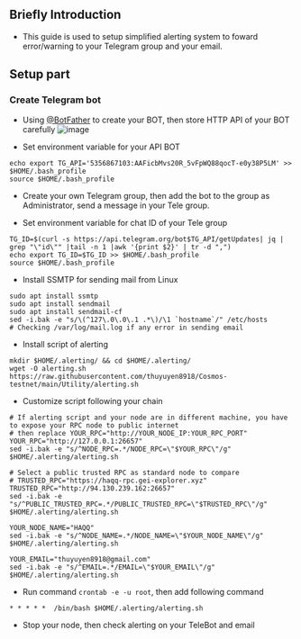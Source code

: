 ## Briefly Introduction
- This guide is used to setup simplified alerting system to foward error/warning to your Telegram group and your email.

## Setup part
### Create Telegram bot 
- Using [@BotFather](https://t.me/BotFather) to create your BOT, then store HTTP API of your BOT carefully
![image](https://user-images.githubusercontent.com/109055532/192514277-03c711ec-39b3-44e9-8e08-18fc75c06d44.png)

- Set environment variable for your API BOT
```
echo export TG_API='5356867103:AAFicbMvs20R_5vFpWQ88qocT-e0y38P5LM' >> $HOME/.bash_profile
source $HOME/.bash_profile
```
- Create your own Telegram group, then add the bot to the group as Administrator, send a message in your Tele group.

- Set environment variable for chat ID of your Tele group
```
TG_ID=$(curl -s https://api.telegram.org/bot$TG_API/getUpdates| jq | grep "\"id\"" |tail -n 1 |awk '{print $2}' | tr -d ",")
echo export TG_ID=$TG_ID >> $HOME/.bash_profile
source $HOME/.bash_profile
```

- Install SSMTP for sending mail from Linux
```
sudo apt install ssmtp
sudo apt install sendmail
sudo apt install sendmail-cf
sed -i.bak -e "s/\(^127\.0\.0\.1 .*\)/\1 `hostname`/" /etc/hosts
# Checking /var/log/mail.log if any error in sending email
```

- Install script of alerting
```
mkdir $HOME/.alerting/ && cd $HOME/.alerting/
wget -O alerting.sh https://raw.githubusercontent.com/thuyuyen8918/Cosmos-testnet/main/Utility/alerting.sh
```

- Customize script following your chain
```
# If alerting script and your node are in different machine, you have to expose your RPC node to public internet
# then replace YOUR_RPC="http://YOUR_NODE_IP:YOUR_RPC_PORT"
YOUR_RPC="http://127.0.0.1:26657"
sed -i.bak -e "s/^NODE_RPC=.*/NODE_RPC=\"$YOUR_RPC\"/g" $HOME/.alerting/alerting.sh

# Select a public trusted RPC as standard node to compare
# TRUSTED_RPC="https://haqq-rpc.gei-explorer.xyz"
TRUSTED_RPC="http://94.130.239.162:26657"
sed -i.bak -e "s/^PUBLIC_TRUSTED_RPC=.*/PUBLIC_TRUSTED_RPC=\"$TRUSTED_RPC\"/g" $HOME/.alerting/alerting.sh

YOUR_NODE_NAME="HAQQ"
sed -i.bak -e "s/^NODE_NAME=.*/NODE_NAME=\"$YOUR_NODE_NAME\"/g" $HOME/.alerting/alerting.sh

YOUR_EMAIL="thuyuyen8918@gmail.com"
sed -i.bak -e "s/^EMAIL=.*/EMAIL=\"$YOUR_EMAIL\"/g" $HOME/.alerting/alerting.sh
```

- Run command `crontab -e -u root`, then add following command
```
* * * * *  /bin/bash $HOME/.alerting/alerting.sh
```

- Stop your node, then check alerting on your TeleBot and email

